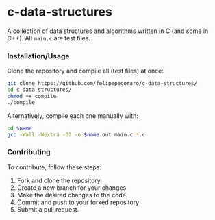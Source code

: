 # c-data-structures
A collection of data structures and algorithms written in C (and some in C++). 
All `main.c` are test files.

### Installation/Usage

Clone the repository and compile all (test files) at once:

```sh
git clone https://github.com/felipepegoraro/c-data-structures/
cd c-data-structures/
chmod +x compile
./compile
```

Alternatively, compile each one manually with:

```sh
cd $name
gcc -Wall -Wextra -O2 -o $name.out main.c *.c
```

### Contributing
To contribute, follow these steps:

1. Fork and clone the repository.
2. Create a new branch for your changes
3. Make the desired changes to the code.
4. Commit and push to your forked repository
5. Submit a pull request.
